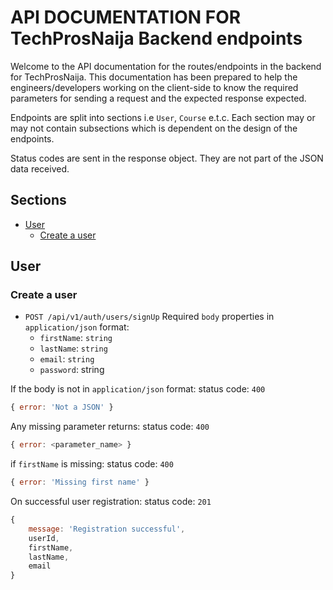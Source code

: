 # API DOCUMENTATION FOR TechProsNaija Backend endpoints

Welcome to the API documentation for the routes/endpoints in the backend for TechProsNaija. This documentation has been prepared to help the engineers/developers working on the client-side to know the required parameters for sending a request and the expected response expected.

Endpoints are split into sections i.e `User`, `Course` e.t.c. Each section may or may not contain subsections which is dependent on the design of the endpoints.

Status codes are sent in the response object. They are not part of the JSON data received.

## Sections
- [User](#user)
    - [Create a user](#create-a-user)

## User

### Create a user
- `POST /api/v1/auth/users/signUp`
Required `body` properties in `application/json` format:
    - `firstName`: `string`
    - `lastName`: `string`
    - `email`: `string`
    - `password`: string

If the body is not in `application/json` format:
status code: `400`
```js
{ error: 'Not a JSON' }
```

Any missing parameter returns:
status code: `400`
```js
{ error: <parameter_name> }
```

if `firstName` is missing:
status code: `400`
```js
{ error: 'Missing first name' }
```

On successful user registration:
status code: `201`
```js
{ 
    message: 'Registration successful',
    userId,
    firstName,
    lastName,
    email 
}
```